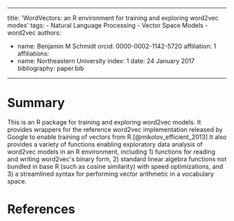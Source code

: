 ---
  title: 'WordVectors: an R environment for training and exploring word2vec modes'
  tags:
    - Natural Language Processing
    - Vector Space Models
    - word2vec
  authors:
   - name: Benjamin M Schmidt
     orcid: 0000-0002-1142-5720
     affiliation: 1
  affiliations:
   - name: Northeastern University
     index: 1
  date: 24 January 2017
  bibliography: paper.bib
  ---

  # Summary

  This is an R package for training and exploring word2vec models. It provides wrappers for the reference word2vec implementation released by Google to enable training of vectors from R.[@mikolov_efficient_2013] It also provides a variety of functions enabling exploratory data analysis of word2vec models in an R environment, including 1) functions for reading and writing word2vec's binary form, 2) standard linear algebra functions not bundled in base R (such as cosine similarity) with speed optimizations, and 3) a streamlined syntax for performing vector arithmetic in a vocabulary space.
  
  # References

